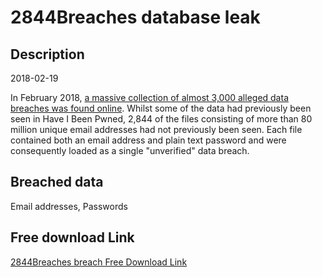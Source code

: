 # 2844Breaches database leak

## Description

2018-02-19

In February 2018, <a href="https://www.troyhunt.com/ive-just-added-2844-new-data-breaches-with-80m-records-to-have-i-been-pwned/" target="_blank" rel="noopener">a massive collection of almost 3,000 alleged data breaches was found online</a>. Whilst some of the data had previously been seen in Have I Been Pwned, 2,844 of the files consisting of more than 80 million unique email addresses had not previously been seen. Each file contained both an email address and plain text password and were consequently loaded as a single &quot;unverified&quot; data breach.

## Breached data

Email addresses, Passwords

## Free download Link

[2844Breaches breach Free Download Link](https://link-to.net/1229997/616.6250094402926/dynamic/?r=aHR0cHM6Ly93d3cubWVkaWFmaXJlLmNvbS92aWV3L3dwcUhJMFJidUxXeVJBeC8vZmlsZQ==)
